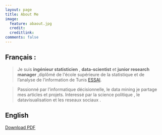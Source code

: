 ```yaml
---
layout: page
title: About Me
image:
  feature: abaout.jpg
  credit: 
  creditlink: 
comments: false
---
```


## Français :
> Je suis  **ingénieur statisticien** , **data-scientist** et  **junior research manager** ,diplômé de l'école supérieure de la statistique et de l’analyse de l’information de Tunis [ESSAI](http://www.essai.rnu.tn).

> Passionné par l’informatique décisionnelle, le data mining je partage mes articles et projets. Interessé par la science politique , le datavisualisation et les reseaux sociaux .

## English
  


<a href="{{ site.url }}/#/" class="btn btn-success"> Download  PDF </a>
